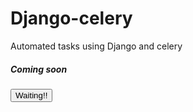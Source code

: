 # Django-celery
Automated tasks using Django and celery
<h5> <strong> Coming soon </strong> <h5>
<button type="submit"> Waiting!! </button>
